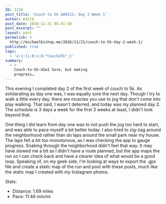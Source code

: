 ```yaml
---
ID: 1150
post_title: 'Couch to 5k &#8211; Day 2 Week 1'
author: miklb
post_date: 2016-11-21 05:41:50
post_excerpt: ""
layout: post
permalink: >
  http://michaelbishop.me/2016/11/21/couch-to-5k-day-2-week-1/
published: true
tags:
  - 'a:1:{i:0;s:8:"Couch25k";}'
summary:
  - >
    Couch-to-5k-d2w1 Sore, but making
    progress…
---
```

This evening I completed day 2 of the first week of couch to 5k. As exhilarating as day one was, I was equally sore the next day. Though I try to walk a little every day, there are muscles you use to jog that don't come into play walking. That said, I wasn't deterred, and today was my planned day 2. The schedule is 3 days a week for the first 3 weeks at least, I didn't look beyond that.

 One thing I did learn from day one was to not push the jog too hard to start, and was able to pace myself a bit better today. I also tried to zig-zag around the neighborhood rather than do laps around the small park near my house. The laps felt a bit too monotonous, as I was checking the app to gauge progress. Snaking through the neighborhood didn't feel that way. It may have slowed me a bit as I didn't have a route planned, but the app maps the run so I can check back and have a clearer idea of what would be a good loop. Speaking of, on my geek side, I'm looking at ways to export the .gpx file and create a static map of the run and post with these posts, much like the static map I created with my Instagram photos.

 Stats:

 * Distance: 1.69 miles
 * Pace: 11:46 min/mi

<a href="https://brid.gy/publish/twitter"></a>